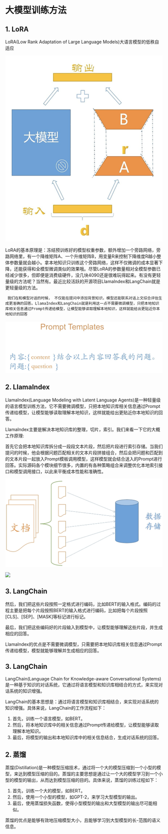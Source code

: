 # 大模型训练方法

## 1. LoRA

LoRA(Low Rank Adaptation of Large Language Models)大语言模型的低秩自适应

![](./assets/LoRA-01.jpg)

LoRA的基本原理是：冻结预训练好的模型权重参数，额外增加一个旁路网络，旁路网络里，有一个降维矩阵A、一个升维矩阵B，用变量R来控制下降维度R越小整体参数量就会越小。拿本地知识只训练这个旁路网络，这样不仅微调的成本显著下降，还能获得和全模型微调类似的效果哦。尽管LoRA的参数量相对全模型参数已经减少很多，但即便是消费级硬件，没几块4090还是很难玩得起来。有没有更轻量级的方法呢？当然有。最近比较活跃的开源项目LlamaIndex和LangChain就是更轻量级的方法。

```
 我们在和模型对话的时候， 不仅能在提问中添加背景知识，模型还能联系对话上文综合评估生成更准确的回答。LlamaIndex和LangChain就是利用这一点不需要微调模型，只把本地知识库相关信息通过Prompt传递给模型，让模型能够读取理解本地知识，这样就能给出更贴近你本地知识的回答
```

![](./assets/prompt-templates-01.png)


## 2. LlamaIndex

LlamaIndex(Language Modeling with Latent Language Agents)是一种轻量级的语言模型训练方法，它不需要微调模型，只把本地知识库相关信息通过Prompt传递给模型，让模型能够读取理解本地知识，这样就能给出更贴近你本地知识的回答。

LlamaIndex主要是解决本地知识库的整理，切片，索引。我们来看一下它的大概工作原理:

首先它会把本地知识库拆分成一段段文本片段，然后把片段进行索引存储。当我们提问的时候，他会根据问题匹配相关的文本片段拼接组合，然后会把问题和匹配到的文本片段一起放入Prompt模板调用模型，这样模型就会结合送入的Prompt进行回答。实际源码各个模块细节很多，内置的有各种策略组合来调整优化本地索引接口和模型调用接口，以此来平衡成本性能和准确性。

![](./assets/LlamaIndex-theory-01.png)

![](./assets/LlamaIndex-theory-02.png)

## 3. LangChain



然后，我们把这些片段按照一定格式进行编码，比如BERT的输入格式。编码的过程主要是把每个片段按照BERT的输入格式进行编码，比如把每个片段按照[CLS]、[SEP]、[MASK]等标记进行标记。

最后，我们把这些编码好的片段输入到模型中，让模型能够理解这些片段，并生成相应的回答。

LlamaIndex的优点是不需要微调模型，只需要把本地知识库相关信息通过Prompt传递给模型，模型就能够理解并生成相应的回答。

## 3. LangChain

LangChain(Language Chain for Knowledge-aware Conversational Systems)是一种基于知识的对话系统，它通过将语言模型和知识库相结合的方式，来实现对话系统的知识增强。

LangChain的基本思想是：通过将语言模型和知识库相结合，来实现对话系统的知识增强。具体来说，LangChain的工作流程如下：

1. 首先，训练一个语言模型，如BERT。
2. 然后，将本地知识库中的相关信息通过Prompt传递给模型，让模型能够读取理解本地知识。
3. 最后，将模型的输出和本地知识库中的相关信息结合，生成对话系统的回答。

## 2. 蒸馏

蒸馏(Distillation)是一种模型压缩技术，通过将一个大的模型压缩到一个小型的模型，来达到模型压缩的目的。蒸馏的主要思想是通过让一个大的模型学习到一个小型的模型的输出，从而达到模型压缩的目的。具体来说，蒸馏的训练过程如下：

1. 首先，训练一个大的模型，如BERT。
2. 然后，使用一个小型的模型，如GPT-2，来学习大型模型的输出。
3. 最后，使用蒸馏损失函数，使得小型模型的输出和大型模型的输出尽可能相似。


蒸馏的优点是能够有效地压缩模型大小，且能够学习到大型模型的长-范围的语义信息。